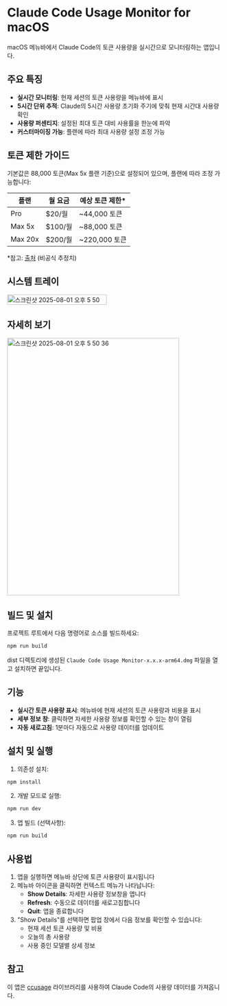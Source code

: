 # Claude Code Usage Monitor for macOS

macOS 메뉴바에서 Claude Code의 토큰 사용량을 실시간으로 모니터링하는 앱입니다.

## 주요 특징

- **실시간 모니터링**: 현재 세션의 토큰 사용량을 메뉴바에 표시
- **5시간 단위 추적**: Claude의 5시간 사용량 초기화 주기에 맞춰 현재 시간대 사용량 확인
- **사용량 퍼센티지**: 설정된 최대 토큰 대비 사용률을 한눈에 파악
- **커스터마이징 가능**: 플랜에 따라 최대 사용량 설정 조정 가능

## 토큰 제한 가이드

기본값은 88,000 토큰(Max 5x 플랜 기준)으로 설정되어 있으며, 플랜에 따라 조정 가능합니다:

| 플랜 | 월 요금 | 예상 토큰 제한* |
|------|---------|----------------|
| Pro | $20/월 | ~44,000 토큰 |
| Max 5x | $100/월 | ~88,000 토큰 |
| Max 20x | $200/월 | ~220,000 토큰 |

*참고: [출처](https://hostbor.com/claude-ai-max-plan-explained/) (비공식 추정치)

## 시스템 트레이
<img width="232" height="24" alt="스크린샷 2025-08-01 오후 5 50 28" src="https://github.com/user-attachments/assets/83f8db90-1f5b-4e19-ac10-a87255f14352" />


## 자세히 보기
<img width="401" height="600" alt="스크린샷 2025-08-01 오후 5 50 36" src="https://github.com/user-attachments/assets/832eb79b-0965-412e-a5e4-c6560949c608" />

## 빌드 및 설치
프로젝트 루트에서 다음 명령어로 소스를 빌드하세요:
```bash
npm run build
```

dist 디렉토리에 생성된 `Claude Code Usage Monitor-x.x.x-arm64.dmg` 파일을 열고 설치하면 끝입니다.


## 기능

- **실시간 토큰 사용량 표시**: 메뉴바에 현재 세션의 토큰 사용량과 비용을 표시
- **세부 정보 창**: 클릭하면 자세한 사용량 정보를 확인할 수 있는 창이 열림
- **자동 새로고침**: 1분마다 자동으로 사용량 데이터를 업데이트

## 설치 및 실행

1. 의존성 설치:
```bash
npm install
```

2. 개발 모드로 실행:
```bash
npm run dev
```

3. 앱 빌드 (선택사항):
```bash
npm run build
```

## 사용법

1. 앱을 실행하면 메뉴바 상단에 토큰 사용량이 표시됩니다
2. 메뉴바 아이콘을 클릭하면 컨텍스트 메뉴가 나타납니다:
   - **Show Details**: 자세한 사용량 정보창을 엽니다
   - **Refresh**: 수동으로 데이터를 새로고침합니다
   - **Quit**: 앱을 종료합니다
3. "Show Details"를 선택하면 팝업 창에서 다음 정보를 확인할 수 있습니다:
   - 현재 세션 토큰 사용량 및 비용
   - 오늘의 총 사용량
   - 사용 중인 모델별 상세 정보

## 참고

이 앱은 [ccusage](https://github.com/ryoppippi/ccusage) 라이브러리를 사용하여 Claude Code의 사용량 데이터를 가져옵니다.

